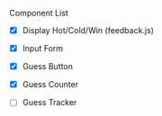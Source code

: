 Component List
- [x]  Display Hot/Cold/Win (feedback.js) 
- [x] Input Form 
- [x] Guess Button 
- [x] Guess Counter 
- [ ] Guess Tracker 

